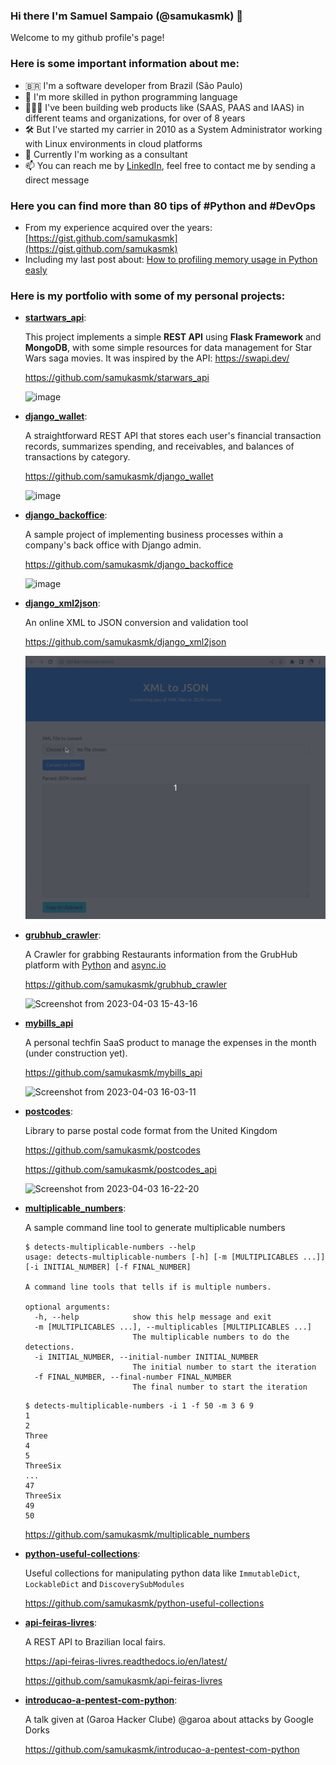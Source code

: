 ### Hi there I'm Samuel Sampaio (@samukasmk) 👋

Welcome to my github profile's page!

### Here is some important information about me:
- 🇧🇷 I'm a software developer from Brazil (São Paulo)
- 🐍 I'm more skilled in python programming language
- 🧑🏽‍💻 I've been building web products like (SAAS, PAAS and IAAS) in different teams and organizations, for over of 8 years
- 🛠️ But I've started my carrier in 2010 as a System Administrator working with Linux environments in cloud platforms 
- 💼 Currently I'm working as a consultant
- 📫 You can reach me by [LinkedIn](https://www.linkedin.com/in/python-dev/), feel free to contact me by sending a direct message

### Here you can find more than 80 tips of #Python and #DevOps

- From my experience acquired over the years: [https://gist.github.com/samukasmk](https://gist.github.com/samukasmk)
- Including my last post about: [How to profiling memory usage in Python easly](https://gist.github.com/samukasmk/2b0ae5c6f328aa4c650fdaa9a2c5dc92)

### Here is my portfolio with some of my personal projects:

- [**startwars_api**](https://github.com/samukasmk/starwars_api):

  This project implements a simple **REST API** using **Flask Framework** and **MongoDB**, with some simple resources for data management for Star Wars saga movies. It was inspired by the API: https://swapi.dev/

  https://github.com/samukasmk/starwars_api
  
  ![image](https://github.com/samukasmk/samukasmk/assets/1859479/37cff71c-4888-4395-9dae-58ce4fdfe7e4)



- [**django_wallet**](https://github.com/samukasmk/django_wallet):
  
  A straightforward REST API that stores each user's financial transaction records, summarizes spending, and receivables, and balances of transactions by category.

  https://github.com/samukasmk/django_wallet
  
  ![image](https://github.com/samukasmk/samukasmk/assets/1859479/078d3a74-c0fa-4bad-ba86-128ba4fb1c9f)



- [**django_backoffice**](https://github.com/samukasmk/django_backoffice):

  A sample project of implementing business processes within a company's back office with Django admin.
  
  https://github.com/samukasmk/django_backoffice
  
  ![image](https://user-images.githubusercontent.com/1859479/229597225-46785603-7e94-4930-ae06-0285a228ad20.png)



- [**django_xml2json**](https://github.com/samukasmk/django_xml2json):

  An online XML to JSON conversion and validation tool

  https://github.com/samukasmk/django_xml2json

  ![image](https://github.com/samukasmk/django_xml2json/raw/main/.docs/django_xml2json-use.gif)



- [**grubhub_crawler**](https://github.com/samukasmk/grubhub_crawler):

  A Crawler for grabbing Restaurants information from the GrubHub platform with [Python](https://docs.python.org/3/) and [async.io](https://docs.python.org/3/library/asyncio.html)

  https://github.com/samukasmk/grubhub_crawler
  
  ![Screenshot from 2023-04-03 15-43-16](https://user-images.githubusercontent.com/1859479/229598661-2cfc9366-905d-4e86-9a67-cae7866bc3c1.png)



- [**mybills_api**](https://github.com/samukasmk/mybills_api)

   A personal techfin SaaS product to manage the expenses in the month (under construction yet).
   
   https://github.com/samukasmk/mybills_api

  ![Screenshot from 2023-04-03 16-03-11](https://user-images.githubusercontent.com/1859479/229602651-afd3f005-c5ab-4118-8a1f-8197f6c26f79.png)



- [**postcodes**](https://github.com/samukasmk/postcodes):

  Library to parse postal code format from the United Kingdom
  
  https://github.com/samukasmk/postcodes
  
  https://github.com/samukasmk/postcodes_api
  
  ![Screenshot from 2023-04-03 16-22-20](https://user-images.githubusercontent.com/1859479/229606770-1c51b408-98fb-4eca-922a-944edea42e60.png)



- [**multiplicable_numbers**](https://github.com/samukasmk/multiplicable_numbers):

  A sample command line tool to generate multiplicable numbers

  ```
  $ detects-multiplicable-numbers --help
  usage: detects-multiplicable-numbers [-h] [-m [MULTIPLICABLES ...]] [-i INITIAL_NUMBER] [-f FINAL_NUMBER]
  
  A command line tools that tells if is multiple numbers.
  
  optional arguments:
    -h, --help            show this help message and exit
    -m [MULTIPLICABLES ...], --multiplicables [MULTIPLICABLES ...]
                          The multiplicable numbers to do the detections.
    -i INITIAL_NUMBER, --initial-number INITIAL_NUMBER
                          The initial number to start the iteration
    -f FINAL_NUMBER, --final-number FINAL_NUMBER
                          The final number to start the iteration
  ```
  
  ```
  $ detects-multiplicable-numbers -i 1 -f 50 -m 3 6 9 
  1
  2
  Three
  4
  5
  ThreeSix
  ...
  47
  ThreeSix
  49
  50
  ```

  https://github.com/samukasmk/multiplicable_numbers


  
- [**python-useful-collections**](https://github.com/samukasmk/python-useful-collections):

  Useful collections for manipulating python data like `ImmutableDict`, `LockableDict` and `DiscoverySubModules`
  
  https://github.com/samukasmk/python-useful-collections



- [**api-feiras-livres**](https://github.com/samukasmk/api-feiras-livres):

  A REST API to Brazilian local fairs.

  https://api-feiras-livres.readthedocs.io/en/latest/
  
  https://github.com/samukasmk/api-feiras-livres



- [**introducao-a-pentest-com-python**](https://github.com/samukasmk/introducao-a-pentest-com-python):

  A talk given at (Garoa Hacker Clube) @garoa about attacks by Google Dorks

  https://github.com/samukasmk/introducao-a-pentest-com-python

<!--
**samukasmk/samukasmk** is a ✨ _special_ ✨ repository because its `README.md` (this file) appears on your GitHub profile.

Here are some ideas to get you started:

- 🔭 I’m currently working on ...
- 🌱 I’m currently learning ...
- 👯 I’m looking to collaborate on ...
- 🤔 I’m looking for help with ...
- 💬 Ask me about ...
- 📫 How to reach me: ...
- 😄 Pronouns: He/Him
- ⚡ Fun fact: ...
-->
